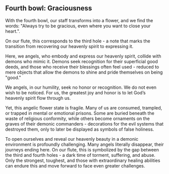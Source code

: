 ## Fourth bowl: Graciousness

With the fourth bowl, our staff transforms into a flower, and we find the words: "Always try to be gracious, even where you want to close your heart.".

On our flute, this corresponds to the third hole - a note that marks the transition from recovering our heavenly spirit to expressing it.  

Here, we angels, who embody and express our heavenly spirit, collide with demons who mimic it. Demons seek recognition for their superficial good deeds, and those who receive their blessings often feel used - reduced to mere objects that allow the demons to shine and pride themselves on being "good."  

We angels, in our humility, seek no honor or recognition. We do not even wish to be noticed. For us, the greatest joy and honor is to let God’s heavenly spirit flow through us.  

Yet, this angelic flower state is fragile. Many of us are consumed, trampled, or trapped in mental or emotional prisons. Some are buried beneath the waste of religious conformity, while others become ornaments on the graves of their demonic commanders - decorations for the evil systems that destroyed them, only to later be displayed as symbols of false holiness.

To open ourselves and reveal our heavenly beauty in a demonic environment is profoundly challenging. Many angels literally disappear, their journeys ending here. On our flute, this is symbolized by the gap between the third and fourth holes - a dark time of torment, suffering, and abuse. Only the strongest, toughest, and those with extraordinary healing abilities can endure this and move forward to face even greater challenges.  